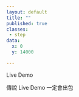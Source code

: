 ```yaml
---
layout: default
title: ""
published: true
classes:
 - step
data:
  x: 0
  y: 14000

---
```


Live Demo

傳說 Live Demo 一定會出包

